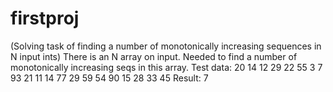 # firstproj
(Solving task of finding a number of monotonically increasing sequences in N input ints)
There is an N array on input. Needed to find a number of monotonically increasing seqs in this array.
Test data:
20
14 12 29 22 55 3 7 93 21 11 14 77 29 59 54 90 15 28 33 45
Result:
7
